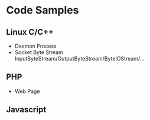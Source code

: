 # Code Samples

## Linux C/C++

- Daemon Process
- Socket Byte Stream InputByteStream/OutputByteStream/ByteIOStream/...

## PHP

- Web Page

## Javascript
